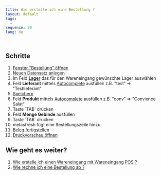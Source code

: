 ```yaml
---
title: Wie erstelle ich eine Bestellung ?
layout: default
tags:
  - 
sequence: 20
lang: de

---
```

## Schritte
1. [Fenster "Bestellung" öffnen](Wie_finde_und_öffne_ich_ein_Fenster)
1. [Neuen Datensatz anlegen](Wie_lege_ich_einen_neuen_datensatz_an)
1. Im Feld [**Lager**](Wie_lege_ich_ein_neues_Lager_an) das für den Wareneingang gewünschte Lager auswählen
1. Feld **Lieferant** mittels [Autocomplete](Wie_benutze_ich_Autocomplete) ausfüllen
  z.B. "test" => "Testlieferant"
1. [Speichern](Wie_lege_ich_einen_neuen_datensatz_an)
1. Feld **Produkt** mittels [Autocomplete](Wie_benutze_ich_Autocomplete) ausfüllen
  z.B. "conv" => "Convience Salat"
1. Taste ´TAB´ drücken
1. Feld **Menge Gebinde** ausfüllen
1. Taste ´TAB´ drücken
1. metasfresh fügt eine Bestellungszeile hinzu
1. [Beleg fertigstellen](Wie_stelle_ich_einen_Beleg_fertig)
1. [Druckvorschau öffnen](Wie_oeffne_ich_die_Druckvorschau)


## Wie geht es weiter?
1. [Wie erstelle ich einen Wareneingang mit Wareneingang POS ?](Wie_erstelle_ich_einen_Wareneingang_mit_Wareneingang_POS)
1. [Wie rechne ich eine Bestellung ab ?](Wie_rechne_ich_einen_Bestellung_ab) 
